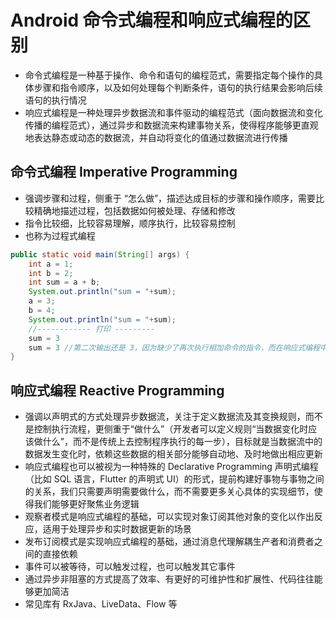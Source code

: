 # Android 命令式编程和响应式编程的区别
- 命令式编程是一种基于操作、命令和语句的编程范式，需要指定每个操作的具体步骤和指令顺序，以及如何处理每个判断条件，语句的执行结果会影响后续语句的执行情况
- 响应式编程是一种处理异步数据流和事件驱动的编程范式（面向数据流和变化传播的编程范式），通过异步和数据流来构建事物关系，使得程序能够更直观地表达静态或动态的数据流，并自动将变化的值通过数据流进行传播

## 命令式编程 Imperative Programming
- 强调步骤和过程，侧重于 “怎么做”，描述达成目标的步骤和操作顺序，需要比较精确地描述过程，包括数据如何被处理、存储和修改
- 指令比较细，比较容易理解，顺序执行，比较容易控制
- 也称为过程式编程

```java
public static void main(String[] args) {
    int a = 1;
    int b = 2;
    int sum = a + b;
    System.out.println("sum = "+sum);
    a = 3;
    b = 4;
    System.out.println("sum = "+sum);
    //------------ 打印 ---------
    sum = 3
    sum = 3 //第二次输出还是 3，因为缺少了再次执行相加命令的指令，而在响应式编程中 sum 就可以引申成一个两数相加的规则（定义一种关系），当数据发生变化时，他们应该自动完成相加而不是一定非要加上相加的指令
}
```

## 响应式编程 Reactive Programming
- 强调以声明式的方式处理异步数据流，关注于定义数据流及其变换规则，而不是控制执行流程，更侧重于“做什么”（开发者可以定义规则“当数据变化时应该做什么”，而不是传统上去控制程序执行的每一步），目标就是当数据流中的数据发生变化时，依赖这些数据的相关部分能够自动地、及时地做出相应更新
- 响应式编程也可以被视为一种特殊的 Declarative Programming 声明式编程（比如 SQL 语言，Flutter 的声明式 UI）的形式，提前构建好事物与事物之间的关系，我们只需要声明需要做什么，而不需要更多关心具体的实现细节，使得我们能够更好聚焦业务逻辑
- 观察者模式是响应式编程的基础，可以实现对象订阅其他对象的变化以作出反应，适用于处理异步和实时数据更新的场景
- 发布订阅模式是实现响应式编程的基础，通过消息代理解耦生产者和消费者之间的直接依赖
- 事件可以被等待，可以触发过程，也可以触发其它事件
- 通过异步非阻塞的方式提高了效率、有更好的可维护性和扩展性、代码往往能够更加简洁
- 常见库有 RxJava、LiveData、Flow 等

